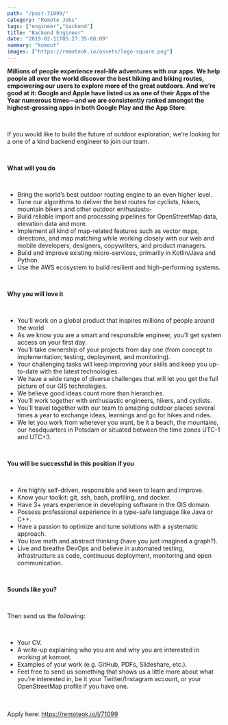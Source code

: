 ```yaml
---
path: "/post-71099/"
category: "Remote Jobs"
tags: ["engineer","backend"]
title: "Backend Engineer"
date: "2019-02-11T05:27:35-08:00"
summary: "komoot"
images: ["https://remoteok.io/assets/logo-square.png"]
---
```


<p><strong>Millions of people experience real-life adventures with our apps. We help people all over the world discover the best hiking and biking routes, empowering our users to explore more of the great outdoors. And we&rsquo;re good at it: Google and Apple have listed us as one of their Apps of the Year numerous times&mdash;and we are consistently ranked amongst the highest-grossing apps in both Google Play and the App Store.</strong></p><br /><p><span>If you would like to build the future of outdoor exploration, we&rsquo;re looking for a one of a kind backend engineer to join our team.</span></p><br /><p><strong><strong>What will you do</strong></strong></p><br /><ul><li><span>Bring the world&rsquo;s best outdoor routing engine to an even higher level.</span></li><li><span>Tune our algorithms to deliver the best routes for cyclists, hikers, mountain bikers and other outdoor enthusiasts-</span></li><li><span>Build reliable import and processing pipelines for OpenStreetMap data, elevation data and more.</span></li><li><span>Implement all kind of map-related features such as vector maps, directions, and map matching while working closely with our web and mobile developers, designers, copywriters, and product managers.</span></li><li><span>Build and improve existing micro-services, primarily in Kotlin/Java and Python.</span></li><li><span>Use the AWS ecosystem to build resilient and high-performing systems.</span></li></ul><br /><p><strong><strong>Why you will love it</strong></strong></p><br /><ul><li><span>You&rsquo;ll work on a global product that inspires millions of people around the world</span></li><li><span>As we know you are a smart and responsible engineer, you&rsquo;ll get system access on your first day.</span></li><li><span>You&rsquo;ll take ownership of your projects from day one (from concept to implementation; testing, deployment, and monitoring).</span></li><li><span>Your challenging tasks will keep improving your skills and keep you up-to-date with the latest technologies.</span></li><li><span>We have a wide range of diverse challenges that will let you get the full picture of our GIS technologies.</span></li><li><span>We believe good ideas count more than hierarchies.</span></li><li><span>You&rsquo;ll work together with enthusiastic engineers, hikers, and cyclists.</span></li><li><span>You&rsquo;ll travel together with our team to amazing outdoor places several times a year to exchange ideas, learnings and go for hikes and rides.</span></li><li><span>We let you work from wherever you want, be it a beach, the mountains, our headquarters in Potsdam or situated between the time zones UTC-1 and UTC+3.</span></li></ul><br /><p><strong><strong>You will be successful in this position if you</strong></strong></p><br /><ul><li><span>Are highly self-driven, responsible and keen to learn and improve.</span></li><li><span>Know your toolkit: git, ssh, bash, profiling, and docker.</span></li><li><span>Have 3+ years experience in developing software in the GIS domain.</span></li><li><span>Possess professional experience in a type-safe language like Java or C++.</span></li><li><span>Have a passion to optimize and tune solutions with a systematic approach.</span></li><li><span>You love math and abstract thinking (have you just imagined a graph?).</span></li><li><span>Live and breathe DevOps and believe in automated testing, infrastructure as code, continuous deployment, monitoring and open communication.</span></li></ul><br /><p><strong><strong>Sounds like you?</strong></strong></p><br /><p><span>Then send us the following:</span></p><br /><ul><li><span>Your CV.</span></li><li><span>A write-up explaining who you are and why you are interested in working at komoot.</span></li><li><span>Examples of your work (e.g. GitHub, PDFs, Slideshare, etc.).</span></li><li><span>Feel free to send us something that shows us a little more about what you&rsquo;re interested in, be it your Twitter/Instagram account, or your OpenStreetMap profile if you have one.</span></li></ul>

<br/>
<br/>
Apply here: <A HREF="https://remoteok.io/l/71099">https://remoteok.io/l/71099</A>

